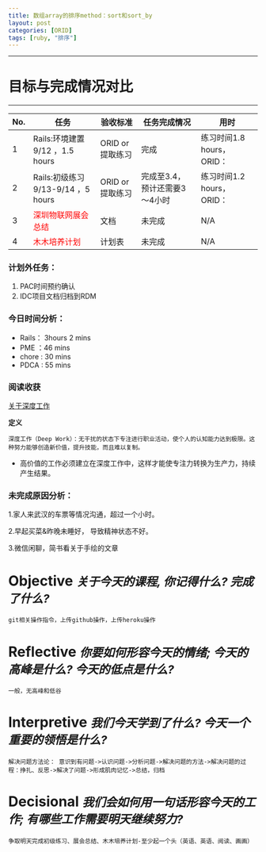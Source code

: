 ```yaml
---
title: 数组array的排序method：sort和sort_by
layout: post
categories: [ORID]
tags: [ruby, "排序"]
---
```


--------
# 目标与完成情况对比
--------

No.|         任务       |     验收标准       | 任务完成情况 | 用时
---|-------------------|-------------------|------------|----
1  | Rails:环境建置9/12 ，1.5 hours | ORID or 提取练习   | 完成       | 练习时间1.8 hours，ORID：
2  | Rails:初级练习 9/13-9/14 ，5 hours | ORID or 提取练习  | 完成至3.4，预计还需要3～4小时 | 练习时间1.2 hours，ORID：
3  |  <font color="red">深圳物联网展会总结</font> |  文档   |  未完成 | N/A
4  | <font color="red">木木培养计划</font> | 计划表 | 未完成 | N/A

### 计划外任务：
1. PAC时间预约确认
2. IDC项目文档归档到RDM

### 今日时间分析：
* Rails： 3hours 2 mins
* PME ：46 mins
* chore : 30 mins
* PDCA : 55 mins

### 阅读收获
[关于深度工作](http://www.jianshu.com/p/b21e068343dc?utm_campaign=maleskine&utm_content=note&utm_medium=pc_all_hots&utm_source=recommendation)

**定义**

    深度工作（Deep Work）：无干扰的状态下专注进行职业活动，使个人的认知能力达到极限。这种努力能够创造新价值，提升技能，而且难以复制。

* 高价值的工作必须建立在深度工作中，这样才能使专注力转换为生产力，持续产生结果。


### 未完成原因分析：

1.家人来武汉的车票等情况沟通，超过一个小时。   

2.早起买菜&昨晚未睡好， 导致精神状态不好。   

3.微信闲聊，简书看关于手绘的文章   


# Objective   <small> *关于今天的课程, 你记得什么? 完成了什么?* </small>

    git相关操作指令，上传github操作，上传heroku操作

# Reflective   <small> *你要如何形容今天的情绪; 今天的高峰是什么? 今天的低点是什么?* </small>
    一般，无高峰和低谷

# Interpretive   <small> *我们今天学到了什么? 今天一个重要的领悟是什么?* </small>

    解决问题方法论： 意识到有问题->认识问题->分析问题->解决问题的方法->解决问题的过程：挣扎、反思->解决了问题->形成肌肉记忆->总结，归档

# Decisional  <small>*我们会如何用一句话形容今天的工作; 有哪些工作需要明天继续努力?*</small>
    争取明天完成初级练习、展会总结、木木培养计划-至少起一个头（英语、英语、阅读、画画）

